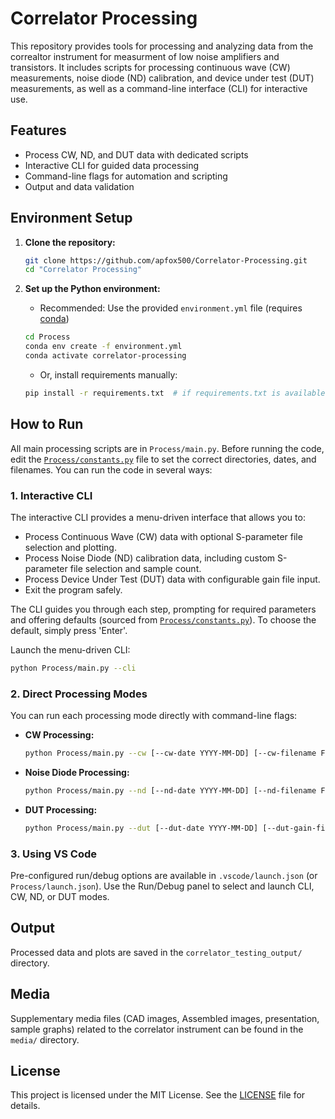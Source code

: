 # Correlator Processing

This repository provides tools for processing and analyzing data from the correaltor instrument for measurment of low noise amplifiers and transistors. It includes scripts for processing continuous wave (CW) measurements, noise diode (ND) calibration, and device under test (DUT) measurements, as well as a command-line interface (CLI) for interactive use.

## Features

- Process CW, ND, and DUT data with dedicated scripts
- Interactive CLI for guided data processing
- Command-line flags for automation and scripting
- Output and data validation

## Environment Setup

1. **Clone the repository:**

   ```sh
   git clone https://github.com/apfox500/Correlator-Processing.git
   cd "Correlator Processing"
   ```

2. **Set up the Python environment:**
   - Recommended: Use the provided `environment.yml` file (requires [conda](https://docs.conda.io/en/latest/))

   ```sh
   cd Process
   conda env create -f environment.yml
   conda activate correlator-processing
   ```

   - Or, install requirements manually:

   ```sh
   pip install -r requirements.txt  # if requirements.txt is available
   ```

## How to Run

All main processing scripts are in `Process/main.py`. Before running the code, edit the [`Process/constants.py`](Process/constants.py) file to set the correct directories, dates, and filenames. You can run the code in several ways:

### 1. Interactive CLI

The interactive CLI provides a menu-driven interface that allows you to:

- Process Continuous Wave (CW) data with optional S-parameter file selection and plotting.
- Process Noise Diode (ND) calibration data, including custom S-parameter file selection and sample count.
- Process Device Under Test (DUT) data with configurable gain file input.
- Exit the program safely.

The CLI guides you through each step, prompting for required parameters and offering defaults (sourced from [`Process/constants.py`](Process/constants.py)). To choose the default, simply press 'Enter'.

Launch the menu-driven CLI:

```sh
python Process/main.py --cli
```

### 2. Direct Processing Modes

You can run each processing mode directly with command-line flags:

- **CW Processing:**

  ```sh
  python Process/main.py --cw [--cw-date YYYY-MM-DD] [--cw-filename FILENAME] [--cw-graph 0|1|2]
  ```

- **Noise Diode Processing:**

  ```sh
  python Process/main.py --nd [--nd-date YYYY-MM-DD] [--nd-filename FILENAME] [--nd-num-samples N] [--nd-ch1-file PATH] [--nd-ch2-file PATH]
  ```

- **DUT Processing:**

  ```sh
  python Process/main.py --dut [--dut-date YYYY-MM-DD] [--dut-gain-file PATH]
  ```

### 3. Using VS Code

Pre-configured run/debug options are available in `.vscode/launch.json` (or `Process/launch.json`). Use the Run/Debug panel to select and launch CLI, CW, ND, or DUT modes.

## Output

Processed data and plots are saved in the `correlator_testing_output/` directory.

## Media

Supplementary media files (CAD images, Assembled images, presentation, sample graphs) related to the correlator instrument can be found in the `media/` directory.

## License

This project is licensed under the MIT License. See the [LICENSE](LICENSE) file for details.
